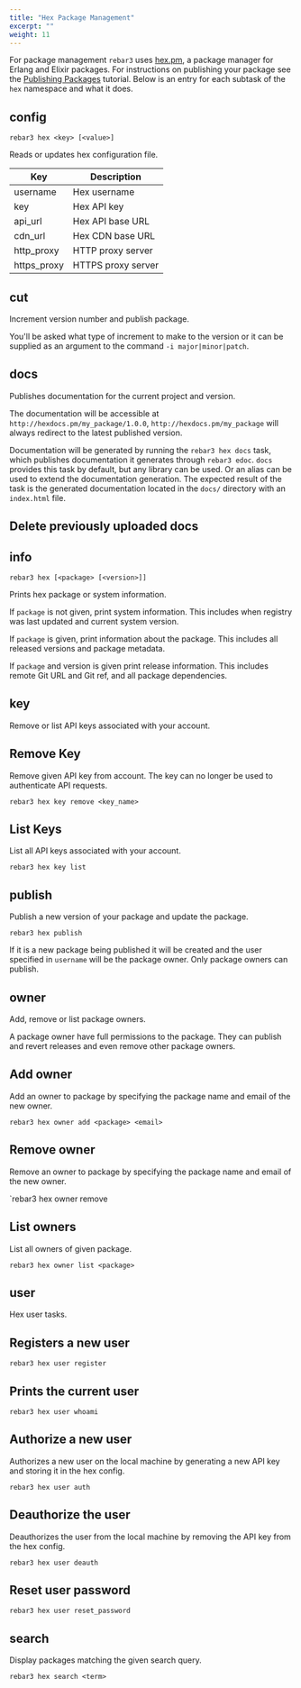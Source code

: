 ```yaml
---
title: "Hex Package Management"
excerpt: ""
weight: 11
---
```


For package management `rebar3` uses [hex.pm](http://hex.pm), a package manager for Erlang and Elixir packages. For instructions on publishing your package see the [Publishing Packages](doc:publishing-packages) tutorial. Below is an entry for each subtask of the `hex` namespace and what it does.

## config 

`rebar3 hex <key> [<value>]`

Reads or updates hex configuration file.

| Key         | Description        |
| ----------- | ------------------ |
| username    | Hex username       |
| key         | Hex API key        |
| api_url     | Hex API base URL   |
| cdn_url     | Hex CDN base URL   |
| http_proxy  | HTTP proxy server  |
| https_proxy | HTTPS proxy server |

## cut

Increment version number and publish package.

You'll be asked what type of increment to make to the version or it can be supplied as an argument to the command `-i major|minor|patch`.

## docs

Publishes documentation for the current project and version.

The documentation will be accessible at `http://hexdocs.pm/my_package/1.0.0`, `http://hexdocs.pm/my_package` will always redirect to the latest published version.

Documentation will be generated by running the `rebar3 hex docs` task, which publishes documentation it generates through `rebar3 edoc`. `docs` provides this task by default, but any library can be used. Or an alias can be used to extend the documentation generation. The expected result of the task is the generated documentation located in the `docs/` directory with an `index.html` file.

## Delete previously uploaded docs

## info 

`rebar3 hex [<package> [<version>]]`

Prints hex package or system information.

If `package` is not given, print system information. This includes when registry was last updated and current system version.

If `package` is given, print information about the package. This includes all released versions and package metadata.

If `package` and version is given print release information. This includes remote Git URL and Git ref, and all package dependencies.

## key

Remove or list API keys associated with your account.

## Remove Key

Remove given API key from account. The key can no longer be used to authenticate API requests.

`rebar3 hex key remove <key_name>`

## List Keys

List all API keys associated with your account.

`rebar3 hex key list`

## publish

Publish a new version of your package and update the package.

`rebar3 hex publish`

If it is a new package being published it will be created and the user specified in `username` will be the package owner. Only package owners can publish.

## owner

Add, remove or list package owners.

A package owner have full permissions to the package. They can publish and revert releases and even remove other package owners.

## Add owner

Add an owner to package by specifying the package name and email of the new owner.

`rebar3 hex owner add <package> <email>`

## Remove owner

Remove an owner to package by specifying the package name and email of the new owner.

`rebar3 hex owner remove <package> <email>

## List owners

List all owners of given package.

`rebar3 hex owner list <package>`

## user

Hex user tasks.

## Registers a new user

`rebar3 hex user register`

## Prints the current user

`rebar3 hex user whoami`

## Authorize a new user

Authorizes a new user on the local machine by generating a new API key and storing it in the hex config.

`rebar3 hex user auth`

## Deauthorize the user

Deauthorizes the user from the local machine by removing the API key from the hex config.

`rebar3 hex user deauth`

## Reset user password

`rebar3 hex user reset_password`

## search

Display packages matching the given search query.

`rebar3 hex search <term>`
